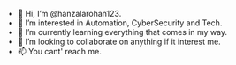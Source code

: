 - 👋 Hi, I’m @hanzalarohan123.
- 👀 I’m interested in Automation, CyberSecurity and Tech.
- 🌱 I’m currently learning everything that comes in my way.
- 💞️ I’m looking to collaborate on anything if it interest me.
- 📫 You cant' reach me. 

<!---
hanzalarohan123/hanzalarohan123 is a ✨ special ✨ repository because its `README.md` (this file) appears on your GitHub profile.
You can click the Preview link to take a look at your changes.
--->
